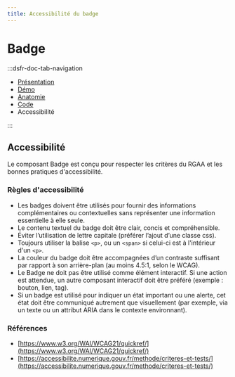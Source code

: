 ```yaml
---
title: Accessibilité du badge
---
```

# Badge

:::dsfr-doc-tab-navigation
- [Présentation](../index.md)
- [Démo](../demo/index.md)
- [Anatomie](../design/index.md)
- [Code](../code/index.md)
- Accessibilité

:::


## Accessibilité

Le composant Badge est conçu pour respecter les critères du RGAA et les bonnes pratiques d'accessibilité.

### Règles d'accessibilité

- Les badges doivent être utilisés pour fournir des informations complémentaires ou contextuelles sans représenter une information essentielle à elle seule.
- Le contenu textuel du badge doit être clair, concis et compréhensible.
- Éviter l’utilisation de lettre capitale (préférer l’ajout d’une classe css).
- Toujours utiliser la balise `<p>`, ou un `<span>` si celui-ci est à l'intérieur d'un `<p>`.
- La couleur du badge doit être accompagnées d’un contraste suffisant par rapport à son arrière-plan (au moins 4.5:1, selon le WCAG).
- Le Badge ne doit pas être utilisé comme élément interactif. Si une action est attendue, un autre composant interactif doit être préféré (exemple : bouton, lien, tag).
- Si un badge est utilisé pour indiquer un état important ou une alerte, cet état doit être communiqué autrement que visuellement (par exemple, via un texte ou un attribut ARIA dans le contexte environnant).

### Références

- [https://www.w3.org/WAI/WCAG21/quickref/](https://www.w3.org/WAI/WCAG21/quickref/)
- [https://accessibilite.numerique.gouv.fr/methode/criteres-et-tests/](https://accessibilite.numerique.gouv.fr/methode/criteres-et-tests/)